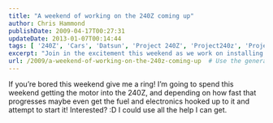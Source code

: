 ```yaml
---
title: "A weekend of working on the 240Z coming up"
author: Chris Hammond
publishDate: 2009-04-17T00:27:31
updateDate: 2013-01-07T00:14:44
tags: [ '240Z', 'Cars', 'Datsun', 'Project 240Z', 'Project240z', 'Project240Zcom' ]
excerpt: "Join in the excitement this weekend as we work on installing the motor into the 240Z! Interested in lending a hand? Your help is much appreciated!"
url: /2009/a-weekend-of-working-on-the-240z-coming-up  # Use the generated URL with year
---
```

<p>If you’re bored this weekend give me a ring! I’m going to spend this weekend getting the motor into the 240Z, and depending on how fast that progresses maybe even get the fuel and electronics hooked up to it and attempt to start it! Interested? :D I could use all the help I can get.</p>

